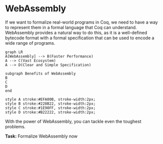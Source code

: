 # WebAssembly
If we want to formalize real-world programs in Coq, we need to have a way to represent them in a formal language that Coq can understand. WebAssembly provides a natural way to do this, as it is a well-defined bytecode format with a formal specification that can be used to encode a wide range of programs.

```mermaid
graph LR
A[WebAssembly] --> B(Faster Performance)
A --> C(Vast Ecosystem)
A --> D(Clear and Simple Specification)

subgraph Benefits of WebAssembly
B
C
D
end

style A stroke:#EFA00B, stroke-width:2px;
style B stroke:#228B22, stroke-width:2px;
style C stroke:#1E90FF, stroke-width:2px;
style D stroke:#B22222, stroke-width:2px;
```

With the power of WebAssembly, you can tackle even the toughest problems.

**Task:** Formalize WebAssembly now
